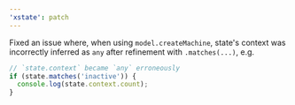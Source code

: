 ```yaml
---
'xstate': patch
---
```


Fixed an issue where, when using `model.createMachine`, state's context was incorrectly inferred as `any` after refinement with `.matches(...)`, e.g.

```ts
// `state.context` became `any` erroneously
if (state.matches('inactive')) {
  console.log(state.context.count);
}
```
